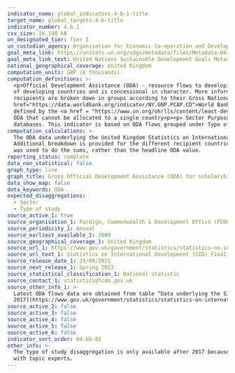 ```yaml
---
indicator_name: global_indicators.4-b-1-title
target_name: global_targets.4-b-title
indicator_number: 4.b.1
csv_size: 16.198 kB
un_designated_tier: Tier I
un_custodian_agency: Organisation for Economic Co-operation and Development (OECD)
goal_meta_link: https://unstats.un.org/sdgs/metadata/files/Metadata-04-0B-01.pdf
goal_meta_link_text: United Nations Sustainable Development Goals Metadata (PDF 211 KB)
national_geographical_coverage: United Kingdom
computation_units: GBP (£ thousands)
computation_definitions: >-
  <p>Official Development Assistance (ODA) - resource flows to developing countries and multilateral organisations provided by official agencies (e.g. the UK Government) or their executive agencies. Each transaction is administered for the promotion of the economic development and welfare
  of developing countries and is concessional in character. More information on ODA can be found on the <a href="http://www.oecd.org/development/financing-sustainable-development/development-finance-standards/officialdevelopmentassistancedefinitionandcoverage.htm">OECD website</a>. ODA
  recipients are broken down in groups according to their Gross National Income (GNI) per capita.<p>Country income classification - the Development Assistance Committee (DAC) list of countries eligible to receive ODA is based on Gross National Income per capita as published by the <a
  href="https://data.worldbank.org/indicator/NY.GNP.PCAP.CD">World Bank</a>. All low and middle income countries are included, with the exception of G8 members, EU members, and countries with a firm date for entry into the EU. The list also includes all Least Developed Countries (LDCs) as
  defined by the <a href = "https://www.un.org/ohrlls/content/least-developed-countries%20">United Nations (UN)</a>.<p>LDCs - Least Developed Countries<p>LMICs - Lower-middle Income Countries<p>UMICs - Upper Middle Income Countries<p>Other LICs - Other Low Income Countries<p>Undefined -
  ODA that cannot be allocated to a single country<p><p> Sector Purpose Codes (CRS codes) - the DAC Secretariat maintains various code lists which are used by donors to report on their aid flows to the DAC databases. In addition, these codes are used to classify information in the DAC
  databases. This indicator is based on ODA flows grouped under Type of Aid code E01 (Scholarships/training in donor country) CRS. The sector classification codes can be found on the <a href = "http://www.oecd.org/dac/stats/purposecodessectorclassification.htm">OECD website<a/>.
computation_calculations: >-
  The ODA data underlying the United Kingdom Statistics on International Development (SID) was summed around appropriate aid description code for scholarships (E01) and disaggregated by SID sectors and types of education (Sector Purpose Text descriptions) within the Education SID sector.
  Additional breakdown is provided for the different recipient countried income groups. All CRS codes used to measure net ODA flows to scholarship-related sectors fall under Type of Aid code E01 (see Source 1). The indicator required gross disbursements of ODA, so the amount extended value
  was used to do the sums, rather than the headline ODA value.
reporting_status: complete
data_non_statistical: false
graph_type: line
graph_title: Gross Official Development Assistance (ODA) for scholarships
data_show_map: false
data_keywords: ODA
expected_disaggregations:
  - Sector
  - Type of study
source_active_1: true
source_organisation_1: Foreign, Commonwealth & Development Office (FCDO)
source_periodicity_1: Annual
source_earliest_available_1: 2009
source_geographical_coverage_1: United Kingdom
source_url_1: https://www.gov.uk/government/statistics/statistics-on-international-development-final-uk-aid-spend-2020
source_url_text_1: Statistics on International Development (SID) Final UK Aid Spend 2020
source_release_date_1: 29/09/2021
source_next_release_1: Spring 2022
source_statistical_classification_1: National statistic
source_contact_1: statistics@fcdo.gov.uk
source_other_info_1: >-
  Latest ODA flows data are obtained from table “Data underlying the SID publication”, AmountExtended column for gross disbursements (see relevant codes in National Metadata tab). Previous data (2009 to 2016) are available from [SID for
  2017](https://www.gov.uk/government/statistics/statistics-on-international-development-2017)
source_active_2: false
source_active_3: false
source_active_4: false
source_active_5: false
source_active_6: false
indicator_sort_order: 04-bb-01
other_info: >-
  The type of study disaggregation is only available after 2017 because the earlier SID dataset does not contain the CRS descriptive variable used to disaggregate the Education sector. Data follows the UN specification for this indicator. This indicator has been identified in collaboration
  with topic experts.
---
```

